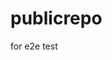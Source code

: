 # publicrepo
for e2e test




























































































































































































































































































































































































































































































































































































































































































































































































































































































































































































































































































































































































































































































































































































































































































































































































































































































































































































































































































































































































































































































































































































































































































































































































































































































































































































































































































































































































































































































































































































































































































































































































































































































































































































































































































































































































































































































































